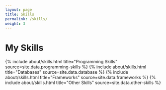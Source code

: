 ```yaml
---
layout: page
title: Skills
permalink: /skills/
weight: 3
---
```


# **My Skills**

<div class="rMow">
{% include about/skills.html title="Programming Skills" source=site.data.programming-skills %}
{% include about/skills.html title="Databases" source=site.data.database %}
{% include about/skills.html title="Frameworks" source=site.data.frameworks %}
{% include about/skills.html title="Other Skills" source=site.data.other-skills %}
</div>